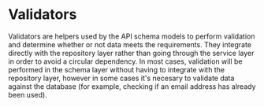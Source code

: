 # Validators
Validators are helpers used by the API schema models to perform validation and determine whether or not data meets the requirements. They integrate directly with the repository layer rather than going through the service layer in order to avoid a circular dependency. In most cases, validation will be performed in the schema layer without having to integrate with the repository layer, however in some cases it's necesary to validate data against the database (for example, checking if an email address has already been used).